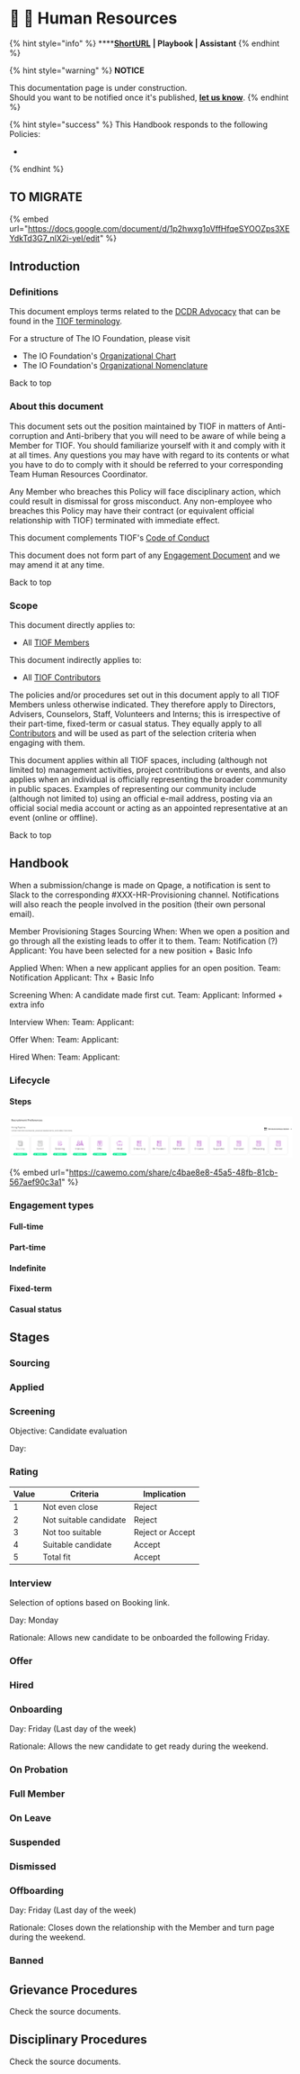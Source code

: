 # 📓 🚧 Human Resources

{% hint style="info" %}
****[**ShortURL**](https://tiof.click/TIOFHBHR) **| Playbook | Assistant**
{% endhint %}



{% hint style="warning" %}
**NOTICE**

This documentation page is under construction.\
Should you want to be notified once it's published, [**let us know**](https://tiof.click/TIOFTarianUpdatesService).
{% endhint %}



{% hint style="success" %}
This Handbook responds to the following Policies:

*
{% endhint %}



## TO MIGRATE

{% embed url="https://docs.google.com/document/d/1p2hwxg1oVffHfqeSYOOZps3XEYdkTd3G7_nlX2i-yeI/edit" %}



## Introduction

### Definitions

This document employs terms related to the [DCDR Advocacy](http://tiof.click/Advocacy) that can be found in the [TIOF terminology](http://tiof.click/Terminology).

For a structure of The IO Foundation, please visit

* The IO Foundation's [Organizational Chart](http://tiof.click/TIOFOrgChart)
* The IO Foundation's [Organizational Nomenclature](http://tiof.click/OrgNomenclature)

Back to top

### About this document

This document sets out the position maintained by TIOF in matters of Anti-corruption and Anti-bribery that you will need to be aware of while being a Member for TIOF. You should familiarize yourself with it and comply with it at all times. Any questions you may have with regard to its contents or what you have to do to comply with it should be referred to your corresponding Team Human Resources Coordinator.

Any Member who breaches this Policy will face disciplinary action, which could result in dismissal for gross misconduct. Any non-employee who breaches this Policy may have their contract (or equivalent official relationship with TIOF) terminated with immediate effect.

This document complements TIOF's [Code of Conduct](http://tiof.click/TIOFPolicyCoC)

This document does not form part of any [Engagement Document](https://github.com/TheIOFoundation/TIOF/wiki/Terminology#engagement-document) and we may amend it at any time.

Back to top

### Scope

This document directly applies to:

* All [TIOF Members](https://github.com/TheIOFoundation/TIOF/wiki/Terminology#member)

This document indirectly applies to:

* All [TIOF Contributors](https://github.com/TheIOFoundation/TIOF/wiki/Terminology#contributors)

The policies and/or procedures set out in this document apply to all TIOF Members unless otherwise indicated. They therefore apply to Directors, Advisers, Counselors, Staff, Volunteers and Interns; this is irrespective of their part-time, fixed-term or casual status. They equally apply to all [Contributors](https://github.com/TheIOFoundation/TIOF/wiki/Terminology#contributors) and will be used as part of the selection criteria when engaging with them.

This document applies within all TIOF spaces, including (although not limited to) management activities, project contributions or events, and also applies when an individual is officially representing the broader community in public spaces. Examples of representing our community include (although not limited to) using an official e-mail address, posting via an official social media account or acting as an appointed representative at an event (online or offline).

Back to top

## Handbook

When a submission/change is made on Qpage, a notification is sent to Slack to the corresponding #XXX-HR-Provisioning channel. Notifications will also reach the people involved in the position (their own personal email).

Member Provisioning Stages Sourcing When: When we open a position and go through all the existing leads to offer it to them. Team: Notification (?) Applicant: You have been selected for a new position + Basic Info

Applied When: When a new applicant applies for an open position. Team: Notification Applicant: Thx + Basic Info

Screening When: A candidate made first cut. Team: Applicant: Informed + extra info

Interview When: Team: Applicant:

Offer When: Team: Applicant:

Hired When: Team: Applicant:





### Lifecycle

#### Steps

![](<../../.gitbook/assets/image (1) (1) (1).png>)



{% embed url="https://cawemo.com/share/c4bae8e8-45a5-48fb-81cb-567aef90c3a1" %}









### **Engagement types**

#### Full-time

#### Part-time

#### Indefinite

#### Fixed-term

#### Casual status

## Stages



### Sourcing



### Applied



### Screening

Objective: Candidate evaluation

Day:&#x20;

### Rating

<table><thead><tr><th data-type="rating" data-max="5">Value</th><th>Criteria</th><th>Implication</th></tr></thead><tbody><tr><td>1</td><td>Not even close</td><td>Reject</td></tr><tr><td>2</td><td>Not suitable candidate</td><td>Reject</td></tr><tr><td>3</td><td>Not too suitable</td><td>Reject or Accept</td></tr><tr><td>4</td><td>Suitable candidate</td><td>Accept</td></tr><tr><td>5</td><td>Total fit</td><td>Accept</td></tr></tbody></table>



### Interview

Selection of options based on Booking link.

Day: Monday

Rationale: Allows new candidate to be onboarded the following Friday.



### Offer





### Hired













### Onboarding

Day: Friday (Last day of the week)

Rationale: Allows the new candidate to get ready during the weekend.





### On Probation



### Full Member





### On Leave





### Suspended





### Dismissed





### Offboarding

Day: Friday (Last day of the week)

Rationale: Closes down the relationship with the Member and turn page during the weekend.





### Banned







## Grievance Procedures

Check the source documents.









## Disciplinary Procedures

Check the source documents.

















